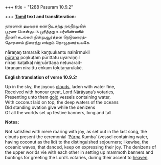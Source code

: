 +++
title = "1288 Pasuram 10.9.2"

+++
**[Tamil](/definition/tamil#history "show Tamil definitions") text and transliteration:**

நாரணன் தமரைக் கண்டுஉகந்து நல்நீர்முகில்  
பூரண பொன்குடம் பூரித்தது உயர்விண்ணில்  
நீரணி கடல்கள் நின்றுஆர்த்தன நெடுவரைத்-  
தோரணம் நிரைத்து எங்கும் தொழுதனர்உலகே.

nāraṇaṉ tamaraik kaṇṭuukantu nalnīrmukil  
[pūraṇa](/definition/purana#vaishnavism "show pūraṇa definitions") poṉkuṭam pūrittatu uyarviṇṇil  
nīraṇi kaṭalkaḷ niṉṟuārttaṉa neṭuvarait-  
tōraṇam niraittu eṅkum toḻutaṉarulakē.

**English translation of verse 10.9.2:**

Up in the sky, the joyous [clouds](/definition/cloud#history "show clouds definitions"), laden with water fine,  
Received with honour great, Lord [Nārāyaṇa](/definition/narayana#vaishnavism "show Nārāyaṇa definitions")’s votaries,  
Presenting unto them [gold](/definition/gold#history "show gold definitions") vessels containing water,  
With coconut laid on top, the deep waters of the oceans  
Did standing ovation give while the denizens  
Of all the worlds set up festive banners, long and tall.

**Notes:**

Not satisfied with mere roaring with joy, as set out in the last song, the clouds present the ceremonial ‘[Pūrṇa](/definition/purna#vaishnavism "show Pūrṇa definitions") Kumba’ (vessel containing water, having coconut as the lid) to the distinguished sojourners; likewise, the oceanic waves, that danced, keep on expressing their joy. The denizens of the upper worlds vie with each other in setting up mammoth banners and buntings for greeting the Lord’s votaries, during their ascent to [heaven](/definition/heaven#history "show heaven definitions").


